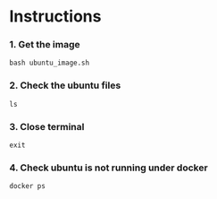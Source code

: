 # Instructions

### 1. Get the image
```
bash ubuntu_image.sh
```
### 2. Check the ubuntu files
```
ls
```
### 3. Close terminal
```
exit
```
### 4. Check ubuntu is not running under docker
```
docker ps
```